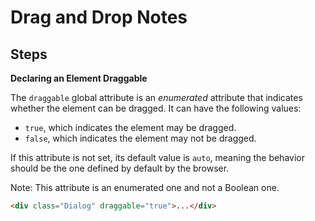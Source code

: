 # Drag and Drop Notes


## Steps

**Declaring an Element Draggable**

The `draggable` global attribute is an *enumerated* attribute that indicates
whether the element can be dragged.  It can have the following values:

* `true`, which indicates the element may be dragged.
* `false`, which indicates the element may not be dragged.

If this attribute is not set, its default value is `auto`, meaning the
behavior should be the one defined by default by the browser.

Note: This attribute is an enumerated one and not a Boolean one.

```html
<div class="Dialog" draggable="true">...</div>
```
